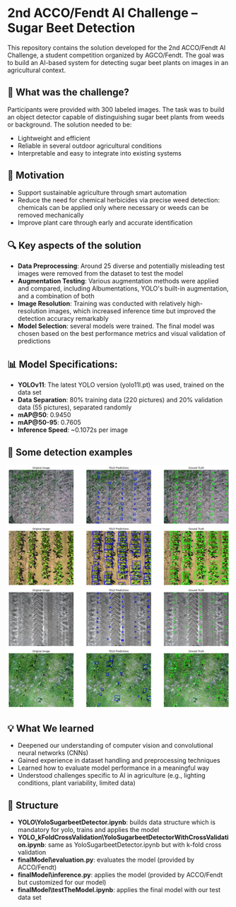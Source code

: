 # 2nd ACCO/Fendt AI Challenge – Sugar Beet Detection

This repository contains the solution developed for the 2nd ACCO/Fendt AI Challenge, a student competition organized by AGCO/Fendt. The goal was to build an AI-based system for detecting sugar beet plants on images in an agricultural context.

## 🧠 What was the challenge?

Participants were provided with 300 labeled images. The task was to build an object detector capable of distinguishing sugar beet plants from weeds or background. The solution needed to be:

- Lightweight and efficient  
- Reliable in several outdoor agricultural conditions  
- Interpretable and easy to integrate into existing systems  

## 🌱 Motivation

- Support sustainable agriculture through smart automation  
- Reduce the need for chemical herbicides via precise weed detection: chemicals can be applied only where necessary or weeds can be removed mechanically  
- Improve plant care through early and accurate identification  

## 🔍 Key aspects of the solution

- **Data Preprocessing**: Around 25 diverse and potentially misleading test images were removed from the dataset to test the model 
- **Augmentation Testing**: Various augmentation methods were applied and compared, including Albumentations, YOLO's built-in augmentation, and a combination of both  
- **Image Resolution**: Training was conducted with relatively high-resolution images, which increased inference time but improved the detection accuracy remarkably
- **Model Selection**: several models were trained. The final model was chosen based on the best performance metrics and visual validation of predictions

## 📊 Model Specifications:

- **YOLOv11**: The latest YOLO version (yolo11l.pt) was used, trained on the data set
- **Data Separation**: 80% training data (220 pictures) and 20% validation data (55 pictures), separated randomly
- **mAP@50**: 0.9450
- **mAP@50-95**: 0.7605
- **Inference Speed**: ~0.1072s per image

## 📸 Some detection examples
![](results/example1.png)
![](results/example2.png)
![](results/example3.png)
![](results/example4.png)

## 💡 What We learned

- Deepened our understanding of computer vision and convolutional neural networks (CNNs)  
- Gained experience in dataset handling and preprocessing techniques  
- Learned how to evaluate model performance in a meaningful way  
- Understood challenges specific to AI in agriculture (e.g., lighting conditions, plant variability, limited data)  

## 📁 Structure

- **YOLO\YoloSugarbeetDetector.ipynb**: builds data structure  which is mandatory for yolo, trains and applies the model
- **YOLO_kFoldCrossValidation\YoloSugarbeetDetectorWithCrossValidation.ipynb**: same as YoloSugarbeetDetector.ipynb but with k-fold cross validation
- **finalModel\evaluation.py**: evaluates the model (provided by ACCO/Fendt)
- **finalModel\inference.py**: applies the model (provided by ACCO/Fendt but customized for our model)
- **finalModel\testTheModel.ipynb**: applies the final model with our test data set

